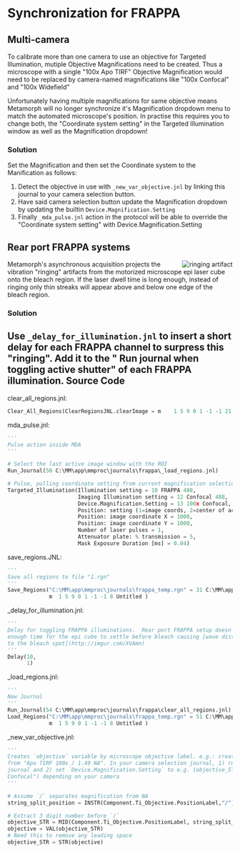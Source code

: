 Synchronization for FRAPPA
==========================

Multi-camera
------------
To calibrate more than one camera to use an objective for Targeted Illumination,
mutiple Objective Magnifications need to be created.  Thus a microscope with
a single "100x Apo TIRF" Objective Magnification would need to be replaced by
camera-named magnifications like "100x Confocal" and "100x Widefield"

Unfortunately having multiple magnifications for same objective means Metamorph
will no longer synchronize it's Magnification dropdown menu to match the automated
microscope's position.  In practise this requires you to change both, the "Coordinate 
system setting" in the Targeted Illumination window as well as the Magnification
dropdown!

### Solution
Set the Magnification and then set the Coordinate system to the Manification
as follows:

1.  Detect the objective in use with `_new_var_objective.jnl` by linking this
    journal to your camera selection button.
2.  Have said camera selection button update the Magnification dropdown
    by updating the builtin `Device.Magnification.Setting`
3.  Finally `_mda_pulse.jnl` action in the protocol will be able to override the
    "Coordinate system setting" with Device.Magnification.Setting

Rear port FRAPPA systems
-----------------------
<img src="https://github.com/downloads/omsai/journals/ringing_bleach.PNG"
 alt="ringing artifact" title="40us dwell time, confocal image" align="right" />

Metamorph's asynchronous acquisition projects the vibration "ringing" artifacts
from the motorized microscope epi laser cube onto the bleach region.  If the
laser dwell time is long enough, instead of ringing only thin streaks will
appear above and below one edge of the bleach region.

### Solution
Use `_delay_for_illumination.jnl` to insert a short delay for each FRAPPA channel
to surpress this "ringing".  Add it to the " Run journal when toggling active shutter"
of each FRAPPA illumination.<!-- content below automatically generated by C:\MM\app\mmproc\journals\doc_jnl.py -->
Source Code
-----------
clear_all_regions.jnl:
```python
Clear_All_Regions(ClearRegionsJNL.clearImage = m	1 5 9 0 1 -1 -1 21 Targeted Illumination)
```

mda_pulse.jnl:
```python
'''
Pulse action inside MDA
'''

# Select the last active image window with the ROI
Run_Journal(50 C:\MM\app\mmproc\journals\frappa\_load_regions.jnl)

# Pulse, pulling coordinate setting from current magnification selection
Targeted_Illumination(Illumination setting = 10 FRAPPA 488,
                      Imaging Illumination setting = 12 Confocal 488,
                      Device.Magnification.Setting = 13 100x Confocal,
                      Position: setting (1=image coords, 2=center of active region, 3=all region centers) = 3,
                      Position: image coordinate X = 1000,
                      Position: image coordinate Y = 1000,
                      Number of laser pulses = 1,
                      Attenuator plate: % transmission = 5,
                      Mask Exposure Duration [ms] = 0.04)
```

save_regions.JNL:
```python
'''
Save all regions to file "1.rgn"
'''
Save_Regions("C:\MM\app\mmproc\journals\frappa_temp.rgn" = 31 C:\MM\app\mmproc\journals\1.rgn,
             m	1 5 9 0 1 -1 -1 8 Untitled )
```

_delay_for_illumination.jnl:
```python
'''
Delay for toggling FRAPPA illuminations.  Rear port FRAPPA setup doesn't give
enough time for the epi cube to settle before bleach causing [wave distortions
to the bleach spot](http://imgur.com/XVAmn)
'''
Delay(10,
      1)
```

_load_regions.jnl:
```python
'''
New Journal
'''
Run_Journal(54 C:\MM\app\mmproc\journals\frappa\clear_all_regions.jnl)
Load_Regions("C:\MM\app\mmproc\journals\frappa_temp.rgn" = 51 C:\MM\app\mmproc\journals\Mosaic Optogenetics\1.rgn,
             m	1 5 9 0 1 -1 -1 8 Untitled )
```

_new_var_objective.jnl:
```python
'''
Creates `objective` variable by microscope objective label. e.g.: create `100`
from "Apo TIRF 100x / 1.49 NA". In your camera selection journal, 1) run this
journal and 2) set `Device.Magnification.Setting` to e.g. (objective_STR + "
Confocal") depending on your camera
'''

# Assume `/` separates magnification from NA
string_split_position = INSTR(Component.Ti_Objective.PositionLabel,"/")

# Extract 3 digit number before `/`
objective_STR = MID(Component.Ti_Objective.PositionLabel, string_split_position - 5, 3)
objective = VAL(objective_STR)
# Need this to remove any leading space
objective_STR = STR(objective)
```
